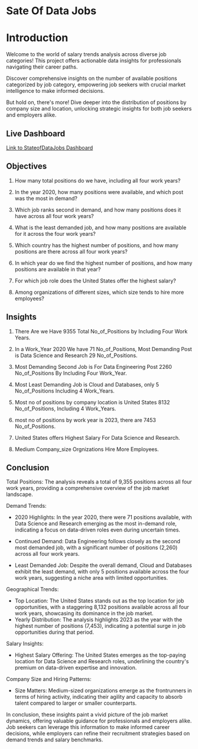 
# Sate Of Data Jobs

# Introduction

Welcome to the world of salary trends analysis across diverse job categories! This project offers actionable data insights for professionals navigating their career paths.

Discover comprehensive insights on the number of available positions categorized by job category, empowering job seekers with crucial market intelligence to make informed decisions.

But hold on, there's more! Dive deeper into the distribution of positions by company size and location, unlocking strategic insights for both job seekers and employers alike.

## Live Dashboard

[Link to StateofDataJobs Dashboard](https://app.powerbi.com/view?r=eyJrIjoiY2UzOTU0OTgtMzI3NC00MDE5LThjMTktOTRkYmYzZWY0Y2NkIiwidCI6ImRmODY3OWNkLWE4MGUtNDVkOC05OWFjLWM4M2VkN2ZmOTVhMCJ9)

## Objectives

1. How many total positions do we have, including all four work years?

2. In the year 2020, how many positions were available, and which post was the most in demand?

3. Which job ranks second in demand, and how many positions does it have across all four work years?

4. What is the least demanded job, and how many positions are available for it across the four work years?

5. Which country has the highest number of positions, and how many positions are there across all four work years?

6. In which year do we find the highest number of positions, and how many positions are available in that year?

7. For which job role does the United States offer the highest salary?

8. Among organizations of different sizes, which size tends to hire more employees?

## Insights

1. There Are we Have 9355 Total No_of_Positions by Including Four Work Years.

2. In a Work_Year 2020 We have 71 No_of_Positions, Most Demanding Post is
Data Science and Research 29 No_of_Positions.

3. Most Demanding Second Job is For Data Engineering Post 2260 No_of_Positions
By Including Four Work_Year.

4. Most Least Demanding Job is Cloud and Databases, only 5 No_of_Positions Including 4 Work_Years.

5. Most no of positions by company location is United States 8132 No_of_Positions, Including 4 Work_Years.

6. most no of positions by work year is 2023, there are 7453 No_of_Positions.

7. United States offers Highest Salary For Data Science and Research.

8. Medium Company_size Orgnizations Hire More Employees.


## Conclusion

Total Positions: The analysis reveals a total of 9,355 positions across all four work years, providing a comprehensive overview of the job market landscape.

Demand Trends:

- 2020 Highlights: In the year 2020, there were 71 positions available, with Data Science and Research emerging as the most in-demand role, indicating a focus on data-driven roles even during uncertain times.
- Continued Demand: Data Engineering follows closely as the second most demanded job, with a significant number of positions (2,260) across all four work years.

- Least Demanded Job: Despite the overall demand, Cloud and Databases exhibit the least demand, with only 5 positions available across the four work years, suggesting a niche area with limited opportunities.

Geographical Trends:

- Top Location: The United States stands out as the top location for job opportunities, with a staggering 8,132 positions available across all four work years, showcasing its dominance in the job market.
- Yearly Distribution: The analysis highlights 2023 as the year with the highest number of positions (7,453), indicating a potential surge in job opportunities during that period.

Salary Insights:

- Highest Salary Offering: The United States emerges as the top-paying location for Data Science and Research roles, underlining the country's premium on data-driven expertise and innovation.

Company Size and Hiring Patterns:

- Size Matters: Medium-sized organizations emerge as the frontrunners in terms of hiring activity, indicating their agility and capacity to absorb talent compared to larger or smaller counterparts.

In conclusion, these insights paint a vivid picture of the job market dynamics, offering valuable guidance for professionals and employers alike. Job seekers can leverage this information to make informed career decisions, while employers can refine their recruitment strategies based on demand trends and salary benchmarks.
